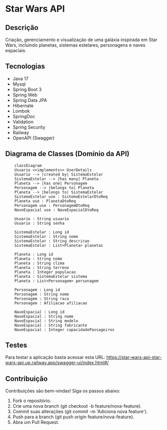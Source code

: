 # Star Wars API

## Descrição
Criação, gerenciamento e visualização de uma galáxia inspirada em Star Wars, incluindo planetas, sistemas estelares, personagens e naves espaciais.

## Tecnologias
- Java 17
- Mysql
- Spring Boot 3
- Spring Web
- Spring Data JPA
- Hibernate
- Lombok
- SpringDoc
- Validation
- Spring Security
- Railway
- OpenAPI (Swagger)

## Diagrama de Classes (Domínio da API)
```mermaid
    classDiagram
    Usuario <<implements>> UserDetails
    Usuario --> |created by| SistemaEstelar
    SistemaEstelar --> |has many| Planeta
    Planeta --> |has one| Personagem
    Personagem --> |belongs to| Planeta
    Planeta --> |belongs to| SistemaEstelar
    SistemaEstelar use : SistemaEstelarDtoReq
    Planeta use : PlanetaDtoReq
    Personagem use : PersonagemDtoReq
    NaveEspacial use : NaveEspacialDtoReq
    
    Usuario : String usuario
    Usuario : String senha

    SistemaEstelar : Long id
    SistemaEstelar : String nome
    SistemaEstelar : String descricao
    SistemaEstelar : List<Planeta> planetas

    Planeta : Long id
    Planeta : String nome
    Planeta : String clima
    Planeta : String terreno
    Planeta : Integer populacao
    Planeta : SistemaEstelar sistema
    Planeta : List<Personagem> personagem

    Personagem : Long id
    Personagem : String nome
    Personagem : String raca
    Personagem : Afiliacao afiliacao

    NaveEspacial : Long id
    NaveEspacial : String nome
    NaveEspacial : String modelo
    NaveEspacial : String fabricante
    NaveEspacial : Integer capacidadePassageiros
```

## Testes
Para testar a aplicação basta acessar esta URL: https://star-wars-api-star-wars-api.up.railway.app/swagger-ui/index.html#/

## Contribuição

Contribuições são bem-vindas! Siga os passos abaixo:

1. Fork o repositório.
2. Crie uma nova branch (git checkout -b feature/nova-feature).
3. Commit suas alterações (git commit -m 'Adiciona nova feature').
4. Push para a branch (git push origin feature/nova-feature).
5. Abra um Pull Request.

